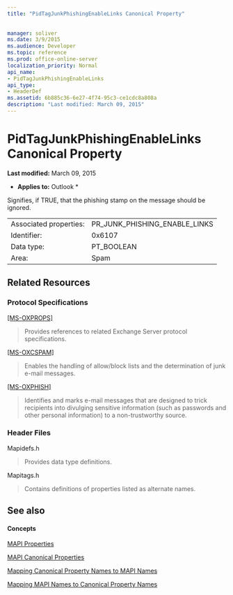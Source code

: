 ```yaml
---
title: "PidTagJunkPhishingEnableLinks Canonical Property"
 
 
manager: soliver
ms.date: 3/9/2015
ms.audience: Developer
ms.topic: reference
ms.prod: office-online-server
localization_priority: Normal
api_name:
- PidTagJunkPhishingEnableLinks
api_type:
- HeaderDef
ms.assetid: 6b885c36-6e27-4f74-95c3-ce1cdc8a808a
description: "Last modified: March 09, 2015"
---
```


# PidTagJunkPhishingEnableLinks Canonical Property

 **Last modified:** March 09, 2015 
  
 * **Applies to:** Outlook * 
  
Signifies, if TRUE, that the phishing stamp on the message should be ignored.
  
|||
|:-----|:-----|
|Associated properties:  <br/> |PR_JUNK_PHISHING_ENABLE_LINKS  <br/> |
|Identifier:  <br/> |0x6107  <br/> |
|Data type:  <br/> |PT_BOOLEAN  <br/> |
|Area:  <br/> |Spam  <br/> |
   
## Related Resources

### Protocol Specifications

[[MS-OXPROPS]](http://msdn.microsoft.com/library/f6ab1613-aefe-447d-a49c-18217230b148%28Office.15%29.aspx)
  
> Provides references to related Exchange Server protocol specifications.
    
[[MS-OXCSPAM]](http://msdn.microsoft.com/library/522f8587-4aed-4cd6-831b-40bd87862189%28Office.15%29.aspx)
  
> Enables the handling of allow/block lists and the determination of junk e-mail messages.
    
[[MS-OXPHISH]](http://msdn.microsoft.com/library/ed49ab26-ba13-4d4c-8a94-98d4ceecd4b7%28Office.15%29.aspx)
  
> Identifies and marks e-mail messages that are designed to trick recipients into divulging sensitive information (such as passwords and other personal information) to a non-trustworthy source.
    
### Header Files

Mapidefs.h
  
> Provides data type definitions.
    
Mapitags.h
  
> Contains definitions of properties listed as alternate names.
    
## See also

#### Concepts

[MAPI Properties](mapi-properties.md)
  
[MAPI Canonical Properties](mapi-canonical-properties.md)
  
[Mapping Canonical Property Names to MAPI Names](mapping-canonical-property-names-to-mapi-names.md)
  
[Mapping MAPI Names to Canonical Property Names](mapping-mapi-names-to-canonical-property-names.md)

